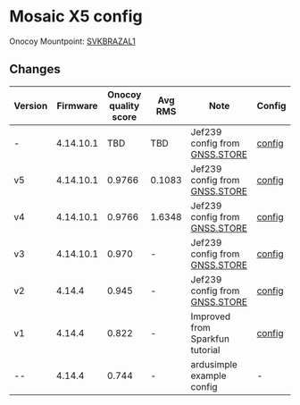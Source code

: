 # Mosaic X5 config
Onocoy Mountpoint: [SVKBRAZAL1](https://console.onocoy.com/explorer/info/SVKBRAZAL1)
## Changes

| Version    | Firmware | Onocoy quality score | Avg RMS | Note |Config |
| -------- | -------- | ------- | ------- | ------- | ------- |
| - | 4.14.10.1 | TBD | TBD | Jef239 config from [GNSS.STORE](https://gnss.store/) | [config](https://github.com/grafik/mosaic-x5-config/commit/6c230fc4a6bc1dcbfb92080a6fb53cb773c0c4f2) |
| v5 | 4.14.10.1 | 0.9766 | 0.1083 | Jef239 config from [GNSS.STORE](https://gnss.store/) | [config](https://github.com/grafik/mosaic-x5-config/commit/b9ce142aa5f264f0f2f2a4322342f5cf6daa80fe) |
| v4  | 4.14.10.1 | 0.9766 | 1.6348 | Jef239 config from [GNSS.STORE](https://gnss.store/) | [config](https://github.com/grafik/mosaic-x5-config/commit/4320b64a7918cfc7099241f342e8b0f60e9b5061) |
| v3  | 4.14.10.1 | 0.970 | - | Jef239 config from [GNSS.STORE](https://gnss.store/) | [config](https://github.com/grafik/mosaic-x5-config/commit/6999605c1270fde3816aea01be7fde8c21da3daa) |
| v2  | 4.14.4 | 0.945 | - | Jef239 config from [GNSS.STORE](https://gnss.store/) | [config](https://github.com/grafik/mosaic-x5-config/commit/322ab93661703c8d1833209389b439a883868cf9) |
| v1  | 4.14.4 | 0.822 | - | Improved from Sparkfun tutorial | [config](https://github.com/grafik/mosaic-x5-config/commit/f60ba082da6f1c276e7de883f5e588cf089b9eb6) |
| --  | 4.14.4 | 0.744 | - |ardusimple example config | - |
